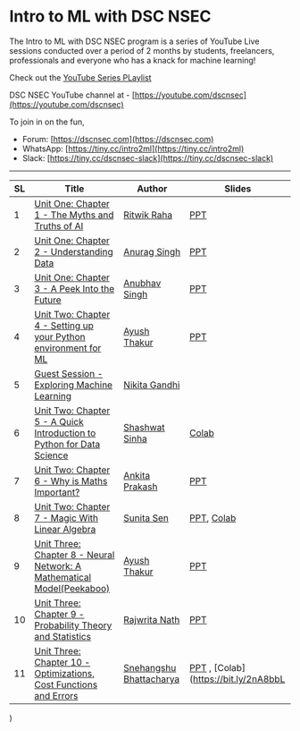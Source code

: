 # Intro to ML with DSC NSEC
The Intro to ML with DSC NSEC program is a series of YouTube Live sessions conducted over a period of 2 months by students, freelancers, professionals and everyone who has a knack for machine learning!

Check out the [YouTube Series PLaylist](https://www.youtube.com/playlist?list=PLLGfrNGZ7g4MP3yRMSAC0hB-DQzY6nNZg)

DSC NSEC YouTube channel at - [https://youtube.com/dscnsec](https://youtube.com/dscnsec)

To join in on the fun, 
- Forum: [https://dscnsec.com](https://dscnsec.com)
- WhatsApp: [https://tiny.cc/intro2ml](https://tiny.cc/intro2ml)
- Slack: [https://tiny.cc/dscnsec-slack](https://tiny.cc/dscnsec-slack)

---------------------------------------

| SL | Title | Author | Slides |
|--|--|--|--|
| 1 | [Unit One: Chapter 1 - The Myths and Truths of AI](https://youtu.be/A1CcHAiqsww) | [Ritwik Raha](http://bit.ly/ritwik-raha) | [PPT](https://docs.google.com/presentation/d/1fY_68DNJzN0gL-zvWVr0hCgCfagDYxnuVxKJ01lZalY/edit?usp=sharing)
| 2 | [Unit One: Chapter 2 - Understanding Data](https://www.youtube.com/watch?v=COXKy3OuIO8) | [Anurag Singh](https://github/anuragsingh228) | [PPT](https://docs.google.com/presentation/d/1TMjhbrPr3Qml091bLu7T-Xg-YSnx21Gfr_ZTpH0JmRw/edit?usp=sharing) 
| 3 | [Unit One: Chapter 3 - A Peek Into the Future](https://youtu.be/XakiUOA_ThU) | [Anubhav Singh](https://xprilion.com) | [PPT](https://docs.google.com/presentation/d/1EueefmU4COH9HXyGkvVKBl2IJ6DlMQVFttHc-rrzwiI/edit?usp=sharing)
| 4 | [Unit Two: Chapter 4 - Setting up your Python environment for ML](https://youtu.be/-9nulbyAad0) | [Ayush Thakur](https://www.linkedin.com/in/ayush-thakur-731914149/) | [PPT](https://docs.google.com/presentation/d/1maJhHPZsT6D8bSKQYE3AdbyiMzi77JP_YolVFPN1yqE/edit?usp=sharing)
| 5 | [Guest Session - Exploring Machine Learning](https://youtu.be/p8Wdof5yaJw) | [Nikita Gandhi](https://www.linkedin.com/in/nikita-gandhi01/) | |
| 6 | [Unit Two: Chapter 5 - A Quick Introduction to Python for Data Science](https://youtu.be/Dnzx5eD7c60) | [Shashwat Sinha](https://www.linkedin.com/in/shashwat3057/) | [Colab](http://tiny.cc/oub1cz)
| 7 | [Unit Two: Chapter 6 - Why is Maths Important?](https://youtu.be/GXqWWj45Otc) | [Ankita Prakash](https://www.linkedin.com/in/ankita-prakash-90668b177/) | [PPT](https://docs.google.com/presentation/d/1rPyz-QzRCjk8oBevl0hGqRmoPKNh-ABGGagUif0wsDU/edit#slide=id.g600f646d80_0_0)
| 8 | [Unit Two: Chapter 7 - Magic With Linear Algebra](https://youtu.be/8qYBZsvR478) | [Sunita Sen](https://linkedin.com/in/sunitasen/) | [PPT](https://docs.google.com/presentation/d/1DH_8nP0gQyPVuTqWdwOrUQqq7sYUiwQihogJ1sVUCBc/edit?usp=sharing), [Colab](https://colab.research.google.com/drive/10ZWWyQeuKis887Ti3S_KAh09lGnrjFlF)
| 9 | [Unit Three: Chapter 8 - Neural Network: A Mathematical Model(Peekaboo)](https://youtu.be/3cpoJBWeN0s) | [Ayush Thakur](https://www.linkedin.com/in/ayush-thakur-731914149/) | [PPT](https://docs.google.com/presentation/d/1YhDJQDwjmBXRB85N7QmKl7pKvi_Ong3GbjpbNr5D9CI/edit?usp=sharing)
| 10 | [Unit Three: Chapter 9 - Probability Theory and Statistics](https://www.youtube.com/watch?v=kYHLOksu1SQ) | [Rajwrita Nath](https://www.linkedin.com/in/rajwrita-nath/) | [PPT](https://docs.google.com/presentation/d/1ANnNe1rBdM5nIr9WenHI0M4ozxeSzQYVL3x5i2WzTJ8/edit?usp=sharing)
| 11 | [Unit Three: Chapter 10 - Optimizations, Cost Functions and Errors](https://www.youtube.com/watch?v=sc4G0fxD5gQ) | [Snehangshu Bhattacharya](https://www.linkedin.com/in/snehangshu-bhattacharya-3891b5153/) | [PPT](https://drive.google.com/open?id=13ccMCyqwJBu1gavH4PItLwix_DG8_JB1) , [Colab](https://bit.ly/2nA8bbL
)
